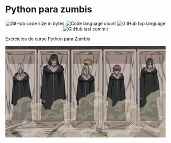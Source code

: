 # Python para zumbis

<p align="center">
	<img alt="GitHub code size in bytes" src="https://img.shields.io/github/languages/code-size/ldsleticia/python_para_zumbis?color=" />
	<img alt="Code language count" src="https://img.shields.io/github/languages/count/ldsleticia/python_para_zumbis?color=" />
	<img alt="GitHub top language" src="https://img.shields.io/github/languages/top/ldsleticia/python_para_zumbis?color=blue" />
	<img alt="GitHub last commit" src="https://img.shields.io/github/last-commit/ldsleticia/python_para_zumbis?color=" />
</p>

Exercícios do curso Python para Zumbis

<p align="center">
  <img alt="Edo Tensei" src="https://github.com/ldsleticia/python_para_zumbis/blob/main/assets/edo-tensei.jpeg" />
</p>